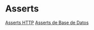 # Asserts

[Asserts HTTP](https://laravel.com/docs/8.x/http-tests#available-assertions)
[Asserts de Base de Datos](https://laravel.com/docs/8.x/database-testing#available-assertions)
